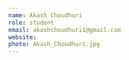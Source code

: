 ```yaml
---
name: Akash Choudhuri
role: student
email: akashchoudhuri1@gmail.com
website: 
photo: Akash_Choudhuri.jpg
---
```


<!--I like teaching Computer Science!-->
